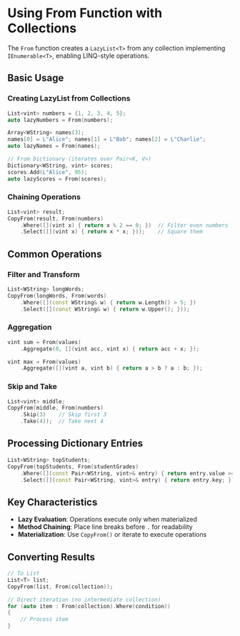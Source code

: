 # Using From Function with Collections

The `From` function creates a `LazyList<T>` from any collection implementing `IEnumerable<T>`, enabling LINQ-style operations.

## Basic Usage

### Creating LazyList from Collections

```cpp
List<vint> numbers = {1, 2, 3, 4, 5};
auto lazyNumbers = From(numbers);

Array<WString> names(3);
names[0] = L"Alice"; names[1] = L"Bob"; names[2] = L"Charlie";
auto lazyNames = From(names);

// From Dictionary (iterates over Pair<K, V>)
Dictionary<WString, vint> scores;
scores.Add(L"Alice", 95);
auto lazyScores = From(scores);
```

### Chaining Operations

```cpp
List<vint> result;
CopyFrom(result, From(numbers)
    .Where([](vint x) { return x % 2 == 0; })  // Filter even numbers
    .Select([](vint x) { return x * x; }));    // Square them
```

## Common Operations

### Filter and Transform

```cpp
List<WString> longWords;
CopyFrom(longWords, From(words)
    .Where([](const WString& w) { return w.Length() > 5; })
    .Select([](const WString& w) { return w.Upper(); }));
```

### Aggregation

```cpp
vint sum = From(values)
    .Aggregate(0, [](vint acc, vint x) { return acc + x; });

vint max = From(values)
    .Aggregate([](vint a, vint b) { return a > b ? a : b; });
```

### Skip and Take

```cpp
List<vint> middle;
CopyFrom(middle, From(numbers)
    .Skip(3)    // Skip first 3
    .Take(4));  // Take next 4
```

## Processing Dictionary Entries

```cpp
List<WString> topStudents;
CopyFrom(topStudents, From(studentGrades)
    .Where([](const Pair<WString, vint>& entry) { return entry.value >= 90; })
    .Select([](const Pair<WString, vint>& entry) { return entry.key; }));
```

## Key Characteristics

- **Lazy Evaluation**: Operations execute only when materialized
- **Method Chaining**: Place line breaks before `.` for readability
- **Materialization**: Use `CopyFrom()` or iterate to execute operations

## Converting Results

```cpp
// To List
List<T> list;
CopyFrom(list, From(collection));

// Direct iteration (no intermediate collection)
for (auto item : From(collection).Where(condition))
{
    // Process item
}
```